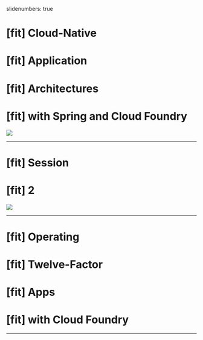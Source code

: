 slidenumbers: true

# [fit] Cloud-Native
# [fit] Application
# [fit] Architectures
# [fit] with Spring and Cloud Foundry
![](https://raw.githubusercontent.com/spring-projects/spring-cloud/gh-pages/img/project-icon-large.png)

---

# [fit] Session
# [fit] 2
![](../../Common/images/cf_logo.png)

---

# [fit] Operating
# [fit] Twelve-Factor
# [fit] Apps
# [fit] with Cloud Foundry

---
